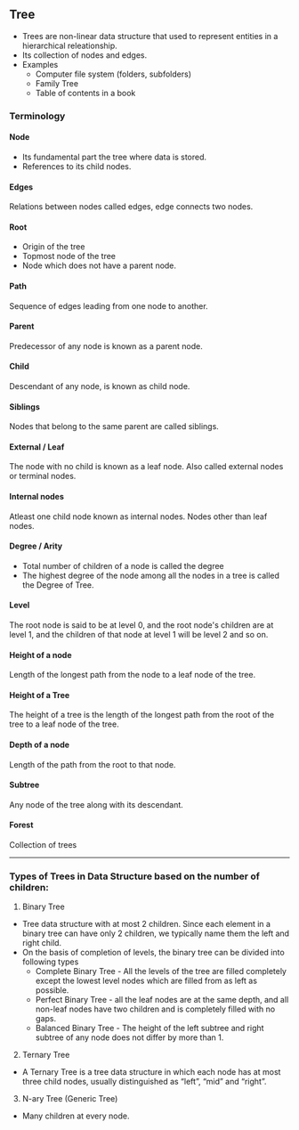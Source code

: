 ## Tree
* Trees are non-linear data structure that used to represent entities in a hierarchical releationship.
* Its collection of nodes and edges.
* Examples
    * Computer file system (folders, subfolders)
    * Family Tree
    * Table of contents in a book


### Terminology
#### Node
* Its fundamental part the tree where data is stored.
* References to its child nodes.

#### Edges
Relations between nodes called edges, edge connects two nodes.

#### Root
* Origin of the tree
* Topmost node of the tree
* Node which does not have a parent node.

#### Path
Sequence of edges leading from one node to another.

#### Parent
Predecessor of any node is known as a parent node.

#### Child
Descendant of any node, is known as child node.

#### Siblings
Nodes that belong to the same parent are called siblings.

#### External / Leaf
The node with no child is known as a leaf node. Also called external nodes or terminal nodes.

#### Internal nodes
Atleast one child node known as internal nodes. Nodes other than leaf nodes.

#### Degree / Arity
* Total number of children of a node is called the degree
* The highest degree of the node among all the nodes in a tree is called the Degree of Tree.

#### Level
The root node is said to be at level 0, and the root node's children are at level 1, and the children of that node at level 1 will be level 2 and so on.

#### Height of a node
Length of the longest path from the node to a leaf node of the tree.

#### Height of a Tree
The height of a tree is the length of the longest path from the root of the tree to a leaf node of the tree.

#### Depth of a node
Length of the path from the root to that node. 

#### Subtree
Any node of the tree along with its descendant.

#### Forest
Collection of trees

---

### Types of Trees in Data Structure based on the number of children:
1. Binary Tree
* Tree data structure with at most 2 children. Since each element in a binary tree can have only 2 children, we typically name them the left and right child.
* On the basis of completion of levels, the binary tree can be divided into following types
   * Complete Binary Tree - All the levels of the tree are filled completely except the lowest level nodes which are filled from as left as possible.
   * Perfect Binary Tree - all the leaf nodes are at the same depth, and all non-leaf nodes have two children and is completely filled with no gaps.
   * Balanced Binary Tree - The height of the left subtree and right subtree of any node does not differ by more than 1.
2. Ternary Tree
- A Ternary Tree is a tree data structure in which each node has at most three child nodes, usually distinguished as “left”, “mid” and “right”.
3. N-ary Tree (Generic Tree)
- Many children at every node.